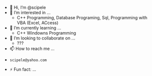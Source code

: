 - 👋 Hi, I’m @scipele
- 👀 I’m interested in ...
     -   C++ Programming, Database Programing, Sql, Programming with VBA (Excel, ACcess)
- 🌱 I’m currently learning ...
     - C++ Windowns Programming
- 💞️ I’m looking to collaborate on ...
     - ???
- 📫 How to reach me ...
-     scipele@yahoo.com
- ⚡ Fun fact: ...

<!---
scipele/scipele is a ✨ special ✨ repository because its `README.md` (this file) appears on your GitHub profile.
You can click the Preview link to take a look at your changes.
--->
